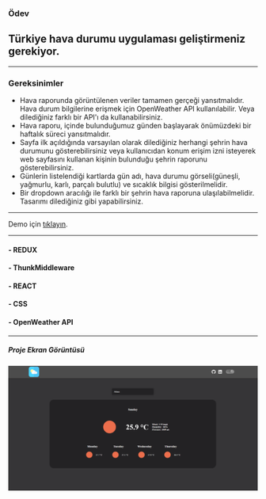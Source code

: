 ### Ödev

## Türkiye hava durumu uygulaması geliştirmeniz gerekiyor.
-----


### Gereksinimler
- Hava raporunda görüntülenen veriler tamamen gerçeği yansıtmalıdır. Hava durum bilgilerine erişmek için OpenWeather API kullanılabilir. Veya dilediğiniz farklı bir API'ı da kullanabilirsiniz.
- Hava raporu, içinde bulunduğumuz günden başlayarak önümüzdeki bir haftalık süreci yansıtmalıdır.
- Sayfa ilk açıldığında varsayılan olarak dilediğiniz herhangi şehrin hava durumunu gösterebilirsiniz veya kullanıcıdan konum erişim izni isteyerek web sayfasını kullanan kişinin bulunduğu şehrin raporunu gösterebilirsiniz.
- Günlerin listelendiği kartlarda gün adı, hava durumu görseli(güneşli, yağmurlu, karlı, parçalı bulutlu) ve sıcaklık bilgisi gösterilmelidir.
- Bir dropdown aracılığı ile farklı bir şehrin hava raporuna ulaşılabilmelidir.
Tasarımı dilediğiniz gibi yapabilirsiniz.
-----

Demo için [tıklayın]().

---
#### - REDUX
#### - ThunkMiddleware
#### - REACT
#### - CSS
#### - OpenWeather API

-----------

##### Proje Ekran Görüntüsü
![proje-ss](./src/assets/weather-app-REDUX.png)
